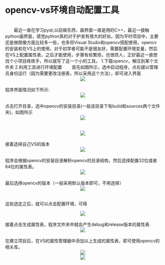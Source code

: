# opencv-vs环境自动配置工具
<br>
&emsp;&emsp;最近一直在学习pyqt,以前做东西，画界面一直是用的C++，最近一接触python画界面，感觉python真的对于护发有很大的好处。因为平时项目中，主要还是做图像方面比较多一些，也多将Visual Studio和opencv搭配使用，opencv的安装和在VS上的使用，对于初学者可能不是很友好，需要配置环境变量，然后在VS上配置属性表，之后才能使用，步骤有些繁琐，也很烦人，正好最近一直想找个小项目练练手，所以就写了这一个小的工具。
1.下载opencv，解压到某个文件夹
2.利用工具进行环境配置
&emsp;&emsp;首先如图所示，选中启动程序，点右键以管理员身份运行（因为需要更改注册表，所以采用这个方法），即可进入界面
<br>
<div align=center><img src="images/1.PNG" /></div>
<br>
程序界面情况如下所示:
<br>
<div align=center><img src="images/2.PNG" /></div>
<br>
点击打开目录，选中opencv的安装目录(一般该目录下有bulid和sources两个文件夹)，如图所示
<br>
<div align=center><img src="images/3.PNG" /></div>
<br>
<br>
<div align=center><img src="images/4.PNG" /></div>
<br>
接着选择自己VS的版本
<br>
<div align=center><img src="images/11.PNG" /></div>
<br>
程序会根据opencv的安装目录解析opencv的目录结构，然后选择配置32位或者64位的属性表。
<br>
<div align=center><img src="images/12.PNG" /></div>
<br>
最后选择opencv的版本（一般采用默认版本即可，不用选择）
<br>
<div align=center><img src="images/13.PNG" /></div>
<br>

这些选定之后，就可以点击配置环境，可得
<br>
<div align=center><img src="images/6.PNG" /></div>
<br>
接着点击生成属性表，程序文件夹中就会产生debug和release版本的属性表.
<br>
<div align=center><img src="images/7.PNG" /></div>
<br>
在建立项目后，在VS的属性管理器中添加以上生成的属性表，即可使用opencv的相关库。
<br>
<div align=center><img src="images/15.PNG" /></div>
<div align=center><img src="images/14.PNG" /></div>
<br>

